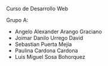 Curso de Desarrollo Web

Grupo A:

- Angelo Alexander Arango Graciano
- Joimar Danilo Urrego David
- Sebastian Puerta Mejía
- Paulina Cardona Cardona
- Luis Miguel Sosa Bohorquez
